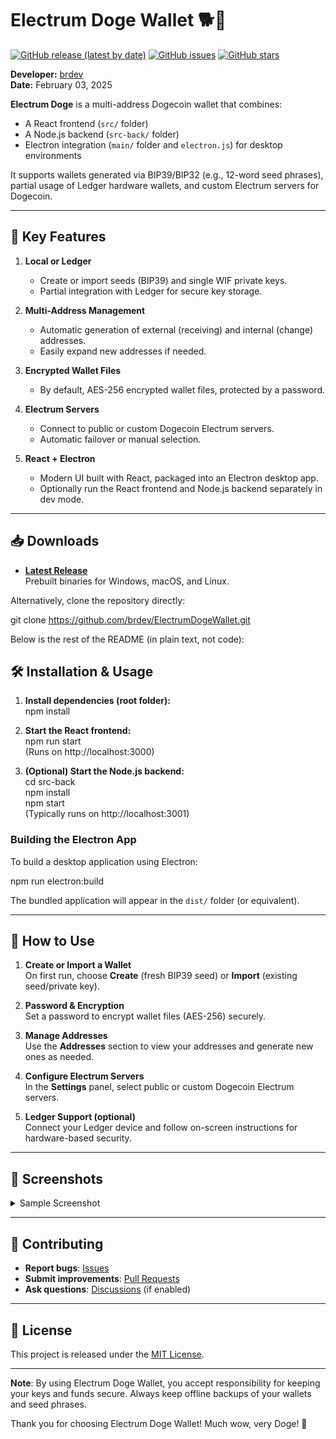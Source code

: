 # Electrum Doge Wallet 🐕🚀

[![GitHub release (latest by date)](https://img.shields.io/github/v/release/brdev/ElectrumDogeWallet?color=green)](https://github.com/brdev/ElectrumDogeWallet/releases)
[![GitHub issues](https://img.shields.io/github/issues/brdev/ElectrumDogeWallet)](https://github.com/brdev/ElectrumDogeWallet/issues)
[![GitHub stars](https://img.shields.io/github/stars/brdev/ElectrumDogeWallet?style=social)](https://github.com/brdev/ElectrumDogeWallet/stargazers)

**Developer:** [brdev](https://github.com/brdev)  
**Date:** February 03, 2025

**Electrum Doge** is a multi-address Dogecoin wallet that combines:

- A React frontend (`src/` folder)
- A Node.js backend (`src-back/` folder)
- Electron integration (`main/` folder and `electron.js`) for desktop environments

It supports wallets generated via BIP39/BIP32 (e.g., 12-word seed phrases), partial usage of Ledger hardware wallets, and custom Electrum servers for Dogecoin.

---

## 🚩 Key Features

1. **Local or Ledger**  
   - Create or import seeds (BIP39) and single WIF private keys.  
   - Partial integration with Ledger for secure key storage.

2. **Multi-Address Management**  
   - Automatic generation of external (receiving) and internal (change) addresses.  
   - Easily expand new addresses if needed.

3. **Encrypted Wallet Files**  
   - By default, AES-256 encrypted wallet files, protected by a password.

4. **Electrum Servers**  
   - Connect to public or custom Dogecoin Electrum servers.  
   - Automatic failover or manual selection.

5. **React + Electron**  
   - Modern UI built with React, packaged into an Electron desktop app.  
   - Optionally run the React frontend and Node.js backend separately in dev mode.

---

## 📥 Downloads

- **[Latest Release](https://github.com/brdev/ElectrumDogeWallet/releases)**  
  Prebuilt binaries for Windows, macOS, and Linux.

Alternatively, clone the repository directly:

git clone https://github.com/brdev/ElectrumDogeWallet.git

Below is the rest of the README (in plain text, not code):

## 🛠 Installation & Usage

1. **Install dependencies (root folder):**  
   npm install

2. **Start the React frontend:**  
   npm run start  
   (Runs on http://localhost:3000)

3. **(Optional) Start the Node.js backend:**  
   cd src-back  
   npm install  
   npm start  
   (Typically runs on http://localhost:3001)

### Building the Electron App

To build a desktop application using Electron:

npm run electron:build

The bundled application will appear in the `dist/` folder (or equivalent).

---

## 🚀 How to Use

1. **Create or Import a Wallet**  
   On first run, choose **Create** (fresh BIP39 seed) or **Import** (existing seed/private key).

2. **Password & Encryption**  
   Set a password to encrypt wallet files (AES-256) securely.

3. **Manage Addresses**  
   Use the **Addresses** section to view your addresses and generate new ones as needed.

4. **Configure Electrum Servers**  
   In the **Settings** panel, select public or custom Dogecoin Electrum servers.

5. **Ledger Support (optional)**  
   Connect your Ledger device and follow on-screen instructions for hardware-based security.

---

## 🎨 Screenshots

<details>
  <summary>Sample Screenshot</summary>
  <img src="https://user-images.githubusercontent.com/123456/your-screenshot.png" alt="Electrum Doge Wallet Screenshot" />
</details>

---

## 🤝 Contributing

- **Report bugs**: [Issues](https://github.com/brdev/ElectrumDogeWallet/issues)  
- **Submit improvements**: [Pull Requests](https://github.com/brdev/ElectrumDogeWallet/pulls)  
- **Ask questions**: [Discussions](https://github.com/brdev/ElectrumDogeWallet/discussions) (if enabled)

---

## 📄 License

This project is released under the [MIT License](LICENSE).

---

**Note**: By using Electrum Doge Wallet, you accept responsibility for keeping your keys and funds secure. Always keep offline backups of your wallets and seed phrases.

Thank you for choosing Electrum Doge Wallet! Much wow, very Doge! 🐶
